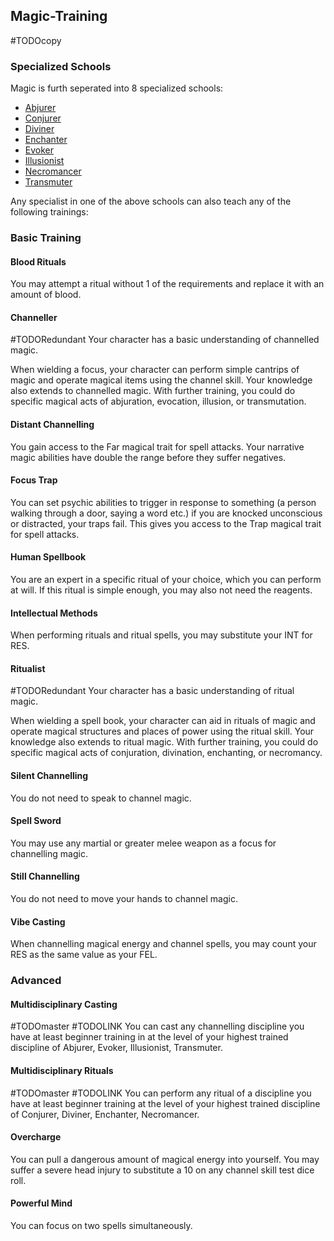 ## Magic-Training
#TODOcopy 

### Specialized Schools
Magic is furth seperated into 8 specialized schools:
* [Abjurer](Abjurer)
* [Conjurer](Conjurer)
* [Diviner](Diviner)
* [Enchanter](Enchanter)
* [Evoker](Evoker)
* [Illusionist](Illusionist)
* [Necromancer](Necromancer)
* [Transmuter](Transmuter)

Any specialist in one of the above schools can also teach any of the following trainings:

### Basic Training

#### Blood Rituals
You may attempt a ritual without 1 of the requirements and replace it with an amount of blood.

#### Channeller
#TODORedundant 
Your character has a basic understanding of channelled magic. 

When wielding a focus, your character can perform simple cantrips of magic and operate magical items using the channel skill. Your knowledge also extends to channelled magic. With further training, you could do specific magical acts of abjuration, evocation, illusion, or transmutation.

#### Distant Channelling
You gain access to the Far magical trait for spell attacks. Your narrative magic abilities have double the range before they suffer negatives.

#### Focus Trap
You can set psychic abilities to trigger in response to something (a person walking through a door, saying a word etc.) if you are knocked unconscious or distracted, your traps fail. This gives you access to the Trap magical trait for spell attacks.

#### Human Spellbook
You are an expert in a specific ritual of your choice, which you can perform at will. If this ritual is simple enough, you may also not need the reagents.

#### Intellectual Methods
When performing rituals and ritual spells, you may substitute your INT for RES.

#### Ritualist
#TODORedundant 
Your character has a basic understanding of ritual magic. 

When wielding a spell book, your character can aid in rituals of magic and operate magical structures and places of power using the ritual skill. Your knowledge also extends to ritual magic. With further training, you could do specific magical acts of conjuration, divination, enchanting, or necromancy. 

#### Silent Channelling
You do not need to speak to channel magic.

#### Spell Sword
You may use any martial or greater melee weapon as a focus for channelling magic.

#### Still Channelling
You do not need to move your hands to channel magic.

#### Vibe Casting
When channelling magical energy and channel spells, you may count your RES as the same value as your FEL.

### Advanced

#### Multidisciplinary Casting
#TODOmaster 
#TODOLINK 
You can cast any channelling discipline you have at least beginner training in at the level of your highest trained discipline of Abjurer, Evoker, Illusionist, Transmuter.

#### Multidisciplinary Rituals
#TODOmaster 
#TODOLINK 
You can perform any ritual of a discipline you have at least beginner training at the level of your highest trained discipline of Conjurer, Diviner, Enchanter, Necromancer.

#### Overcharge
You can pull a dangerous amount of magical energy into yourself. You may suffer a severe head injury to substitute a 10 on any channel skill test dice roll.

#### Powerful Mind
You can focus on two spells simultaneously.